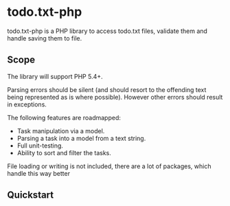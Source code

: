 # todo.txt-php


todo.txt-php is a PHP library to access todo.txt files, validate them
and handle saving them to file.

## Scope

The library will support PHP 5.4+.

Parsing errors should be silent (and should resort to the offending text
being represented as is where possible). However other errors should
result in exceptions.

The following features are roadmapped:

*   Task manipulation via a model.
*   Parsing a task into a model from a text string.
*   Full unit-testing.
*   Ability to sort and filter the tasks.

File loading or writing is not included, there are a lot of packages, which handle this way better

## Quickstart


